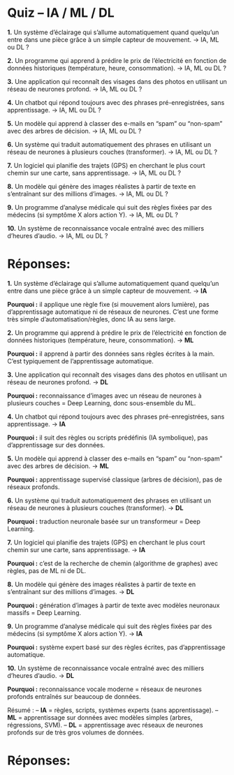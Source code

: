 # Quiz – IA / ML / DL

**1.** Un système d’éclairage qui s’allume automatiquement quand quelqu’un entre dans une pièce grâce à un simple capteur de mouvement.
→ IA, ML ou DL ?

**2.** Un programme qui apprend à prédire le prix de l’électricité en fonction de données historiques (température, heure, consommation).
→ IA, ML ou DL ?

**3.** Une application qui reconnaît des visages dans des photos en utilisant un réseau de neurones profond.
→ IA, ML ou DL ?

**4.** Un chatbot qui répond toujours avec des phrases pré-enregistrées, sans apprentissage.
→ IA, ML ou DL ?

**5.** Un modèle qui apprend à classer des e-mails en “spam” ou “non-spam” avec des arbres de décision.
→ IA, ML ou DL ?

**6.** Un système qui traduit automatiquement des phrases en utilisant un réseau de neurones à plusieurs couches (transformer).
→ IA, ML ou DL ?

**7.** Un logiciel qui planifie des trajets (GPS) en cherchant le plus court chemin sur une carte, sans apprentissage.
→ IA, ML ou DL ?

**8.** Un modèle qui génère des images réalistes à partir de texte en s’entraînant sur des millions d’images.
→ IA, ML ou DL ?

**9.** Un programme d’analyse médicale qui suit des règles fixées par des médecins (si symptôme X alors action Y).
→ IA, ML ou DL ?

**10.** Un système de reconnaissance vocale entraîné avec des milliers d’heures d’audio.
→ IA, ML ou DL ?


# Réponses:



**1.** Un système d’éclairage qui s’allume automatiquement quand quelqu’un entre dans une pièce grâce à un simple capteur de mouvement.
→ **IA**

**Pourquoi :** il applique une règle fixe (si mouvement alors lumière), pas d’apprentissage automatique ni de réseaux de neurones. C’est une forme très simple d’automatisation/règles, donc IA au sens large.

**2.** Un programme qui apprend à prédire le prix de l’électricité en fonction de données historiques (température, heure, consommation).
→ **ML**

**Pourquoi :** il apprend à partir des données sans règles écrites à la main. C’est typiquement de l’apprentissage automatique.

**3.** Une application qui reconnaît des visages dans des photos en utilisant un réseau de neurones profond.
→ **DL**

**Pourquoi :** reconnaissance d’images avec un réseau de neurones à plusieurs couches = Deep Learning, donc sous-ensemble du ML.

**4.** Un chatbot qui répond toujours avec des phrases pré-enregistrées, sans apprentissage.
→ **IA**

**Pourquoi :** il suit des règles ou scripts prédéfinis (IA symbolique), pas d’apprentissage sur des données.

**5.** Un modèle qui apprend à classer des e-mails en “spam” ou “non-spam” avec des arbres de décision.
→ **ML**

**Pourquoi :** apprentissage supervisé classique (arbres de décision), pas de réseaux profonds.

**6.** Un système qui traduit automatiquement des phrases en utilisant un réseau de neurones à plusieurs couches (transformer).
→ **DL**

**Pourquoi :** traduction neuronale basée sur un transformeur = Deep Learning.

**7.** Un logiciel qui planifie des trajets (GPS) en cherchant le plus court chemin sur une carte, sans apprentissage.
→ **IA**

**Pourquoi :** c’est de la recherche de chemin (algorithme de graphes) avec règles, pas de ML ni de DL.

**8.** Un modèle qui génère des images réalistes à partir de texte en s’entraînant sur des millions d’images.
→ **DL**

**Pourquoi :** génération d’images à partir de texte avec modèles neuronaux massifs = Deep Learning.

**9.** Un programme d’analyse médicale qui suit des règles fixées par des médecins (si symptôme X alors action Y).
→ **IA**

**Pourquoi :** système expert basé sur des règles écrites, pas d’apprentissage automatique.

**10.** Un système de reconnaissance vocale entraîné avec des milliers d’heures d’audio.
→ **DL**

**Pourquoi :** reconnaissance vocale moderne = réseaux de neurones profonds entraînés sur beaucoup de données.


Résumé :
– **IA** = règles, scripts, systèmes experts (sans apprentissage).
– **ML** = apprentissage sur données avec modèles simples (arbres, régressions, SVM).
– **DL** = apprentissage avec réseaux de neurones profonds sur de très gros volumes de données.


# Réponses:

